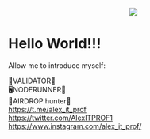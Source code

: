 <p align="center">  <img src="https://capsule-render.vercel.app/api?text=Hey Everyone!🕹️&animation=fadeIn&type=waving&color=gradient&height=100"/></p>

# Hello World!!!

Allow me to introduce myself:

🧰VALIDATOR🦉<br>
🖥️NODERUNNER🐛<br>
🍻AIRDROP hunter🐗<br>
https://t.me/alex_it_prof<br>
https://twitter.com/AlexITPROF1<br>
https://www.instagram.com/alex_it_prof/<br>
